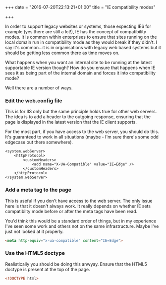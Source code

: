 +++
date = "2016-07-20T22:13:21+01:00"
title = "IE compatibility modes"

+++

In order to support legacy websites or systems, those expecting IE6 for example (yes there are still a lot!), IE has the concept of compatibility modes.  It is common within enterprises to ensure that sites running on the local domain run in compatibility mode as they would break if they didn't.  I say it's common...it is in organisations with legacy web based systems but it should be getting less common there as time moves on.

What happens when you want an internal site to be running at the latest supportable IE version though? How do you ensure that happens when IE sees it as being part of the internal domain and forces it into compatibility mode?

Well there are a number of ways.

### Edit the web.config file
This is for IIS only but the same principle holds true for other web servers.  The idea is to add a header to the outgoing response, ensuring that the page is displayed in the latest version that the IE client supports.

For the most part, if you have access to the web server, you should do this.  It's guaranteed to work in all situations (maybe - I'm sure there's some odd edgecase out there somewhere).

```
<system.webServer>
    <httpProtocol>
        <customHeaders>
            <add name="X-UA-Compatible" value="IE=Edge" />
        </customHeaders>
    </httpProtocol>
</system.webServer>
```

### Add a meta tag to the page
This is useful if you don't have access to the web server.  The only issue here is that it doesn't always work.  It really depends on whether IE sets compatibilty mode before or after the meta tags have been read.

You'd think this would be a standard order of things, but in my experience I've seen some work and others not on the same infrastructure.  Maybe I've just not looked at it properly.

```html
<meta http-equiv="x-ua-compatible" content="IE=Edge">
```

### Use the HTML5 doctype
Realistically you should be doing this anwyay.  Ensure that the HTML5 doctype is present at the top of the page.

```html
<!DOCTYPE html>
```
